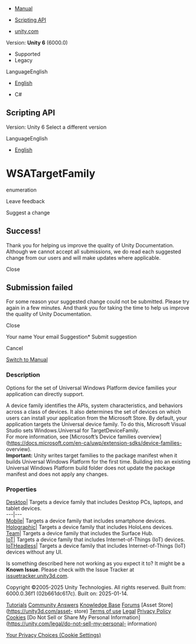 [ ]()

  * [Manual](../Manual/index.html)
  * [Scripting API](../ScriptReference/index.html)

  * [unity.com](https://unity.com/)

Version: **Unity 6** (6000.0)

  * Supported
  * Legacy

LanguageEnglish

  * [English]()

  * C#

[ ](https://docs.unity3d.com)

## Scripting API

Version: Unity 6 Select a different version

LanguageEnglish

  * [English]()

# WSATargetFamily

enumeration

Leave feedback

Suggest a change

## Success!

Thank you for helping us improve the quality of Unity Documentation. Although
we cannot accept all submissions, we do read each suggested change from our
users and will make updates where applicable.

Close

## Submission failed

For some reason your suggested change could not be submitted. Please <a>try
again</a> in a few minutes. And thank you for taking the time to help us
improve the quality of Unity Documentation.

Close

Your name Your email Suggestion* Submit suggestion

Cancel

[Switch to Manual](../Manual/class-PlayerSettings.html "Go to PlayerSettings
Component in the Manual")

### Description

Options for the set of Universal Windows Platform device families your
application can directly support.

A device family identifies the APIs, system characteristics, and behaviors
across a class of devices. It also determines the set of devices on which
users can install your application from the Microsoft Store. By default, your
application targets the Universal device family. To do this, Microsoft Visual
Studio sets Windows.Universal for TargetDeviceFamily.  
For more information, see [Microsoft’s Device families
overview](https://docs.microsoft.com/en-ca/uwp/extension-sdks/device-families-
overview).  
**Important:** Unity writes target families to the package manifest when it
builds Universal Windows Platform for the first time. Building into an
existing Universal Windows Platform build folder does not update the package
manifest and does not apply any changes.

### Properties

[Desktop](PlayerSettings.WSATargetFamily.Desktop.html)| Targets a device
family that includes Desktop PCs, laptops, and tablet devices.  
---|---  
[Mobile](PlayerSettings.WSATargetFamily.Mobile.html)| Targets a device family
that includes smartphone devices.  
[Holographic](PlayerSettings.WSATargetFamily.Holographic.html)| Targets a
device family that includes HoloLens devices.  
[Team](PlayerSettings.WSATargetFamily.Team.html)| Targets a device family that
includes the Surface Hub.  
[IoT](PlayerSettings.WSATargetFamily.IoT.html)| Targets a device family that
includes Internet-of-Things (IoT) devices.  
[IoTHeadless](PlayerSettings.WSATargetFamily.IoTHeadless.html)| Targets a
device family that includes Internet-of-Things (IoT) devices without any UI.  
  
Is something described here not working as you expect it to? It might be a
**Known Issue**. Please check with the Issue Tracker at
[issuetracker.unity3d.com](https://issuetracker.unity3d.com).

Copyright ©2005-2025 Unity Technologies. All rights reserved. Built from:
6000.0.36f1 (02b661dc617c). Built on: 2025-01-14.

[Tutorials](https://unity3d.com/learn) [Community
Answers](https://answers.unity3d.com) [Knowledge
Base](https://support.unity3d.com/hc/en-us)
[Forums](https://forum.unity3d.com) [Asset Store](https://unity3d.com/asset-
store) [Terms of use](https://docs.unity3d.com/Manual/TermsOfUse.html)
[Legal](https://unity.com/legal) [Privacy
Policy](https://unity.com/legal/privacy-policy)
[Cookies](https://unity.com/legal/cookie-policy) [Do Not Sell or Share My
Personal Information](https://unity.com/legal/do-not-sell-my-personal-
information)

[Your Privacy Choices (Cookie Settings)](javascript:void\(0\);)

